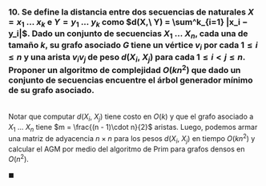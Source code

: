 ### 10. Se define la distancia entre dos secuencias de naturales $X = x_1\ . . .\ x_k$ e $Y = y_1\ . . .\ y_k$ como $d(X,\ Y) = \sum^k_{i=1} |x_i − y_i|$. Dado un conjunto de secuencias $X_1\ . . .\ X_n$, cada una de tamaño $k$, su grafo asociado $G$ tiene un vértice $v_i$ por cada $1 \leq i \leq n$ y una arista $v_iv_j$ de peso $d(X_i,\ X_j)$ para cada $1 \leq i < j \leq n$. Proponer un algoritmo de complejidad $O(kn^2)$ que dado un conjunto de secuencias encuentre el árbol generador mínimo de su grafo asociado.

\
Notar que computar $d(X_i,\ X_j)$ tiene costo en $O(k)$ y que el grafo asociado a $X_1\ ...\ X_n$ tiene $m = \frac{(n - 1)\cdot n}{2}$ aristas. Luego, podemos armar una matriz de adyacencia $n \times n$ para los pesos $d(X_i,\ X_j)$ en tiempo $O(kn^2)$ y calcular el AGM por medio del algoritmo de Prim para grafos densos en $O(n^2)$. 

$\blacksquare$
